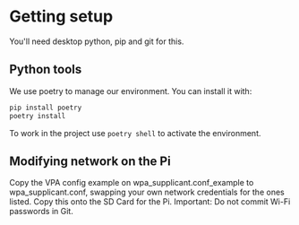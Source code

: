 # Getting setup

You'll need desktop python, pip and git for this.

## Python tools

We use poetry to manage our environment. You can install it with:

```bash
pip install poetry
poetry install
```

To work in the project use `poetry shell` to activate the environment.

## Modifying network on the Pi

Copy the VPA config example on wpa_supplicant.conf_example to wpa_supplicant.conf, swapping your own network credentials for the ones listed. Copy this onto the SD Card for the Pi.
Important: Do not commit Wi-Fi passwords in Git.
